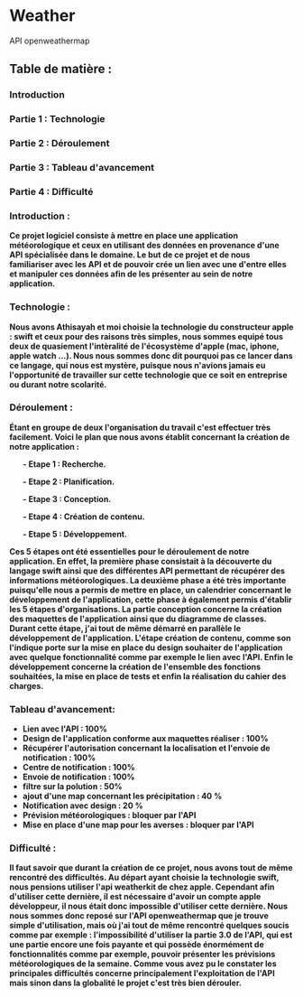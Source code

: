 # Weather
API openweathermap

<h2>Table de matière :</h2>
<h3><strong>Introduction</h3>
<h3><strong>Partie 1 : Technologie</h3></strong>
<h3><strong>Partie 2 : Déroulement</h3></strong>
<h3><strong>Partie 3 : Tableau d'avancement</h3></strong>
<h3><strong>Partie 4 : Difficulté</h3></strong>

<h3><strong>Introduction :</h3></strong>
Ce projet logiciel consiste à mettre en place une application météorologique et ceux en utilisant des données en provenance d'une API spécialisée 
dans le domaine. Le but de ce projet et de nous familiariser avec les API et de pouvoir crée un lien avec une d'entre elles et manipuler ces données 
afin de les présenter au sein de notre application.

<h3><strong>Technologie :</h3></strong>
Nous avons Athisayah et moi choisie la technologie du constructeur apple : swift et ceux pour des raisons très simples, nous sommes equipé tous deux de
quasiement l'intèralité de l'écosystème d'apple (mac, iphone, apple watch ...). Nous nous sommes donc dit pourquoi pas ce lancer dans ce langage, qui nous 
est mystère, puisque nous n'avions jamais eu l'opportunité de travailler sur cette technologie que ce soit en entreprise ou durant notre scolarité.<p>

<strong><h3>Déroulement :</h3></strong>
Étant en groupe de deux l'organisation du travail c'est effectuer très facilement. Voici le plan que nous avons établit concernant 
la création de notre application :<p>
 <strong><ul> - Etape 1 : Recherche.</ul></strong>
 <strong><ul> - Etape 2 : Planification.</ul></strong>
 <strong><ul> - Etape 3 : Conception.</ul></strong>
 <strong><ul> - Etape 4 : Création de contenu.</ul></strong>
 <strong><ul> - Etape 5 : Développement.</ul></strong>
<p>
Ces 5 étapes ont été essentielles pour le déroulement de notre application. En effet, la première phase consistait à la découverte du langage swift ainsi
que des différentes API permettant de récupérer des informations météorologiques. La deuxième phase a été très importante puisqu'elle nous a permis
de mettre en place, un calendrier concernant le développement de l'application, cette phase à également permis d'établir les 5 étapes d'organisations.
La partie conception concerne la création des maquettes de l'application ainsi que du diagramme de classes. Durant cette étape, j'ai tout de même démarré
en parallèle le développement de l'application. L'étape création de contenu, comme son l'indique porte sur la mise en place du design souhaiter 
de l'application avec quelque fonctionnalité comme par exemple le lien avec l'API. Enfin le développement concerne la création de l'ensemble
des fonctions souhaitées, la mise en place de tests et enfin la réalisation du cahier des charges.

<strong><h3>Tableau d'avancement:</h3></strong>
- Lien avec l'API : 100%
- Design de l'application conforme aux maquettes réaliser : 100%
- Récupérer l'autorisation concernant la localisation et l'envoie de notification : 100%
- Centre de notification : 100%
- Envoie de notification : 100%
- filtre sur la polution : 50%
- ajout d'une map concernant les précipitation : 40 %
- Notification avec design : 20 %
- Prévision météorologiques : bloquer par l'API
- Mise en place d'une map pour les averses : bloquer par l'API

<strong><h3>Difficulté :</h3></strong>
Il faut savoir que durant la création de ce projet, nous avons tout de même rencontré des difficultés. Au départ ayant choisie la technologie swift,
nous pensions utiliser l'api weatherkit de chez apple. Cependant afin d'utiliser cette dernière, il est nécessaire d'avoir un compte apple développeur,
il nous était donc impossible d'utiliser cette dernière. Nous nous sommes donc reposé sur l'API openweathermap que je trouve simple d'utilisation, 
mais où j'ai tout de même rencontré quelques soucis comme par exemple : l'impossibilité d'utiliser la partie 3.0 de l'API, qui est une partie encore 
une fois payante et qui possède énormément de fonctionnalités comme par exemple, pouvoir présenter les prévisions météorologiques de la semaine. 
Comme vous avez pu le constater les principales difficultés concerne principalement l'exploitation de l'API mais sinon dans la globalité 
le projet c'est très bien dérouler.


